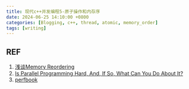 ```yaml
---
title: 现代c++并发编程5-原子操作和内存序
date: 2024-06-25 14:10:00 +0800
categories: [Blogging, c++, thread, atomic, memory_order]
tags: [writing]
---
```





## REF

1. [浅谈Memory Reordering](http://dreamrunner.org/blog/2014/06/28/qian-tan-memory-reordering/)
2. [Is Parallel Programming Hard, And, If So, What Can You Do About It?](https://github.com/paulmckrcu/perfbook)
3. [perfbook](https://cdn.kernel.org/pub/linux/kernel/people/paulmck/perfbook/perfbook.html)
